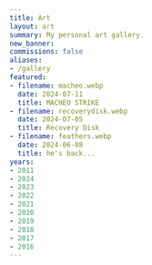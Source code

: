 ```yaml
---
title: Art
layout: art
summary: My personal art gallery.
new_banner: 
commissions: false
aliases:
- /gallery
featured:
- filename: macheo.webp
  date: 2024-07-11
  title: MACHEO STRIKE
- filename: recoverydisk.webp
  date: 2024-07-05
  title: Recovery Disk
- filename: feathers.webp
  date: 2024-06-08
  title: he's back...
years:
- 2011
- 2024
- 2023
- 2022
- 2021
- 2020
- 2019
- 2018
- 2017
- 2016
---
```

